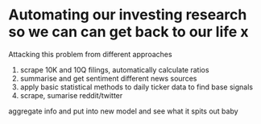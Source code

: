 # Automating our investing research so we can can get back to our life x

Attacking this problem from different approaches
1) scrape 10K and 10Q filings, automatically calculate ratios 
2) summarise and get sentiment different news sources
3) apply basic statistical methods to daily ticker data to find base signals
4) scrape, sumarise reddit/twitter

aggregate info and put into new model and see what it spits out baby

